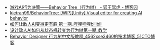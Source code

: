 - [游戏AI行为决策——Behavior Tree（行为树） - 狐王驾虎 - 博客园](https://www.cnblogs.com/OwlCat/p/17871494.html)
- [kietran99/BehaviorTree: [WIP][Unity] Visual editor for creating AI behavior](https://github.com/kietran99/BehaviorTree)
- [如何让敌人AI变得更有趣 第一期_哔哩哔哩bilibili](https://www.bilibili.com/video/BV1GB4y1J7zg/?spm_id_from=333.1387.homepage.video_card.click&vd_source=ebf06d572d5366b5ef7bc5032fefb08d)
- [设计敌人AI如何从状态机转变为行为树第一期_教学](https://www.bilibili.com/video/BV1N34y1n79h?spm_id_from=333.788.recommend_more_video.4&vd_source=ebf06d572d5366b5ef7bc5032fefb08d)
- [Behavior Designer 行为树中文版教程_4562xse3460的技术博客_51CTO博客](https://blog.51cto.com/u_6871414/5897101)